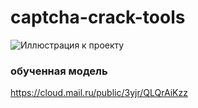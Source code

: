# captcha-crack-tools
![Иллюстрация к проекту](https://github.com/evilsadko/captcha-crack-tools/blob/master/github/img_temp.png)
### обученная модель
https://cloud.mail.ru/public/3yjr/QLQrAiKzz   
